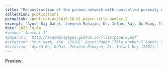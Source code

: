 ```yaml
---
title: "Reconstruction of the porous network with controlled porosity on the micromodel for EOR studies"
collection: publications
permalink: /publication/2010-10-01-paper-title-number-2
excerpt: 'Ayush Raj Dahal, Jeevesh Mahajan, Dr. Infant Raj, Qu Ming, Tuo Liang (2022).'
date: 2022-10-04
#venue: 'Journal 1'
#paperurl: 'http://academicpages.github.io/files/paper2.pdf'
#citation: 'Your Name, You. (2010). &quot;Paper Title Number 2.&quot; <i>Journal 1</i>. 1(2).'
#citation: 'Ayush Raj Dahal, Jeevesh Mahajan, Dr. Infant Raj (2022).'
---
```


Preview:

<img src="{{ site.url }}{{ site.baseurl }}/images/lbr-paper.png" alt="" />

<!-- [Download paper here]() -->